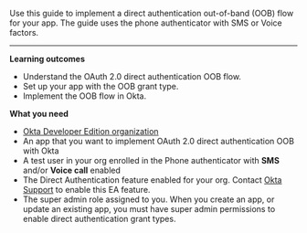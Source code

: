 <ApiLifecycle access="ea" />
<ApiLifecycle access="ie" />

Use this guide to implement a direct authentication out-of-band (OOB) flow for your app. The guide uses the phone authenticator with SMS or Voice factors.

---

**Learning outcomes**

* Understand the OAuth 2.0 direct authentication OOB flow.
* Set up your app with the OOB grant type.
* Implement the OOB flow in Okta.

**What you need**

* [Okta Developer Edition organization](https://developer.okta.com/signup)
* An app that you want to implement OAuth 2.0 direct authentication OOB with Okta
* A test user in your org enrolled in the Phone authenticator with **SMS** and/or **Voice call** enabled
* The Direct Authentication feature enabled for your org. Contact [Okta Support](https://support.okta.com) to enable this EA feature.
* The super admin role assigned to you. When you create an app, or update an existing app, you must have super admin permissions to enable direct authentication grant types.

<ApiAmProdWarning />

